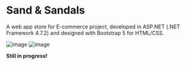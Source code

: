 # Sand & Sandals
A web app store for E-commerce project, developed in ASP.NET (.NET Framework 4.7.2) and designed with Bootstrap 5 for HTML/CSS.

![image](https://user-images.githubusercontent.com/77100372/200971181-cd543548-68d3-4193-881d-b2467958671c.png)
![image](https://user-images.githubusercontent.com/77100372/200971120-4e657e26-72cc-46d4-8e40-0811e32aa101.png)

**Still in progress!**
